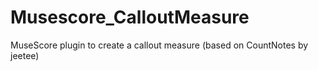 # Musescore_CalloutMeasure
MuseScore plugin to create a callout measure (based on CountNotes by jeetee)
